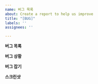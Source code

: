```yaml
---
name: 버그 목록
about: Create a report to help us improve
title: "[BUG]"
labels: ''
assignees: ''

---
```


**버그 목록**


**버그 상황**


**버그 잡기**


**스크린샷**
